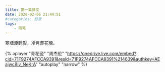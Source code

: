 ```yaml
---
title: 第一篇博文
date: 2020-02-06 21:44:51
#categories: 目录
tags: 
    - 随笔
---
```


寒塘渡鹤影，冷月葬花魂。

{% aplayer "青花瓷" "周杰伦" "https://onedrive.live.com/embed?cid=71F9274AFCCA9391&resid=71F9274AFCCA9391%214639&authkey=AEajwcBiv_NeKrA" "autoplay"  "narrow"  %}


